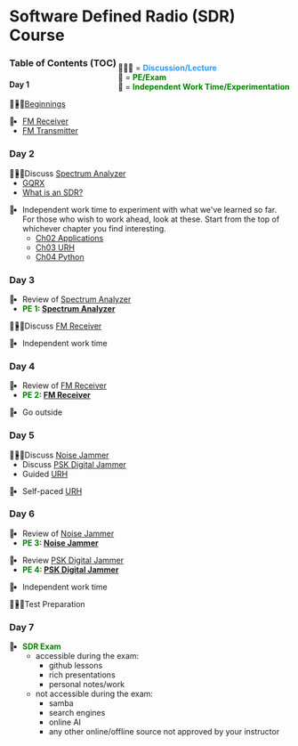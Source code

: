 # Software Defined Radio (SDR) Course

<div style=float:right>
  
👨🏽‍🏫 = <span style="color: #2c99ff"><b>Discussion/Lecture</b></span>  
🧠 = <span style="color: green"><b>PE/Exam</b></span>  
🔬 = <span style="color: green"><b>Independent Work Time/Experimentation</b></span>
</div>

### Table of Contents (TOC)

#### Day 1

<div style=float:left>👨🏽‍🏫</div> 

- [Beginnings][010_Beginnings]

<div style=float:left>🔬</div>

- [FM Receiver][030_GRC_FM_Receiver]
- [FM Transmitter][040_GRC_FM_Transmitter]

### Day 2

<div style=float:left>👨🏽‍🏫</div> 

- Discuss [Spectrum Analyzer][020_GRC_Spectrum_Analyzer]
- [GQRX][050_gqrx_FM_Receive.md]
- [What is an SDR?](https://github.com/python-can-define-radio/sdr-course/blob/main/classroom_activities/Ch01_Diving_in_Headfirst/060_What_is_an_SDR.md)

<div style=float:left>🔬</div>

- Independent work time to experiment with what we've learned so far.
  For those who wish to work ahead, look at these. Start from the top of whichever chapter you find interesting.
    - [Ch02 Applications][Ch_Applic]
    - [Ch03 URH][Ch_URH]
    - [Ch04 Python][Ch_Python]
    

### Day 3

<div style=float:left>🧠</div> 

- Review of [Spectrum Analyzer][020_GRC_Spectrum_Analyzer]
- <span style="color: green"><b>PE 1: [Spectrum Analyzer][020_GRC_Spectrum_Analyzer]</b></span>

<div style=float:left>👨🏽‍🏫</div> 

- Discuss [FM Receiver][030_GRC_FM_Receiver]

<div style=float:left>🔬</div>

- Independent work time

### Day 4

<div style=float:left>🧠</div> 

- Review of [FM Receiver][030_GRC_FM_Receiver]
- <span style="color: green"><b>PE 2: [FM Receiver][030_GRC_FM_Receiver]</b></span>

<div style=float:left>🔬</div>

- Go outside

### Day 5

<div style=float:left>👨🏽‍🏫</div> 

- Discuss [Noise Jammer][020_Noise_Jammer]
- Discuss [PSK Digital Jammer][021_Digital_Jammer]
- Guided [URH][010_Install_URH] 

<div style=float:left>🔬</div>

- Self-paced [URH][Ch_URH]

### Day 6

<div style=float:left>🧠</div> 

- Review of [Noise Jammer][020_Noise_Jammer]
- <span style="color: green"><b>PE 3: [Noise Jammer][020_Noise_Jammer]</b></span>

<div style=float:left>🧠</div> 

- Review [PSK Digital Jammer][021_Digital_Jammer]
- <span style="color: green"><b>PE 4: [PSK Digital Jammer][021_Digital_Jammer]</b></span>

<div style=float:left>🔬</div>

- Independent work time

<div style=float:left>👨🏽‍🏫</div>

- Test Preparation

### Day 7

<div style=float:left>🧠</div> 

- <span style="color: green"><b>SDR Exam</b></span>
  - accessible during the exam:
      - github lessons
      - rich presentations
      - personal notes/work
  - not accessible during the exam:
    - samba
    - search engines
    - online AI
    - any other online/offline source not approved by your instructor
  
<!--


<div style=float:left>👩🏽‍🏫</div>  

- [Transmit-and-Receive-Pure-Sine][010-Transmit-and-Receive-Pure-Sine] 
- [Numpy][011_numpy] 
- [Matplotlib][012_matplotlib] 
- [Sample Rates: Intro][020_Sample_Rates_Intro] 
- [Sample Rates: CPU temps][021_Sample_Rates_CPU_temps] 
- [Sample Rates: Turtle][022_Sample_Rates_turtle_ripples] 
- [Sample Rates: Practice Problems Python][023_Sample_Rates_py_practice]
- [Sample Rates: Practice Problems GRC][024_Sample_Rates_grc_practice] 
- [Sample rates: Repeat block][025_Sample_Rates_RepeatBlock] 
- [Sample rates: Realistic Data][026_Sample_Rates_RealisticData]  
- [Interpolation and Decimation][027_Interpolation_and_Decimation]  
- [Oversampling and Undersampling][030_Oversampling_Undersampling]  
- [Unicode and file source][040_Unicode_and_File_Source]  
- [Additional Practice][099_Additional_Practice]  

<div style=float:left>👨‍🏫</div>  

- [Install URH][010_Install_URH]  
- [Modulation][020_Modulation]  
- [Generate a signal][030_Generate_a_signal]  
- [Interpret unknown signal][040_Interpret_unknown_signal]  

<div style=float:left>🔬</div>

- [Interpret Unknown noisy signal][050_Interpret_unknown_noisy_signal] 
- [Cropping a signal][060_Cropping_a_signal] 
- [Interpret multiple noisy signals 1][070_Interpret_multiple_noisy_signals]
- [Interpret multiple noisy signals 2][080_Interpret_multiple_noisy_signals]  
- [Record a real signal][090_Record_a_real_signal]  

<div style=float:left>👩‍🏫</div>   

- [OOK Waves][020_pcdr_ook_waves] 
- [Frequency domain real][030_pcdr_frequency_domain_Real] 
- [Frequency domain complex][040_pcdr_frequency_domain_Complex] 

<div style=float:left>👨🏽‍🏫</div> 

-->

[010_Beginnings]: https://github.com/python-can-define-radio/sdr-course/blob/main/classroom_activities/Ch01_Diving_in_Headfirst/010_Beginnings.md
[050_gqrx_FM_Receive.md]: https://github.com/python-can-define-radio/sdr-course/blob/main/classroom_activities/Ch01_Diving_in_Headfirst/050_gqrx_FM_Receive.md
[060_What_is_an_SDR]: https://github.com/python-can-define-radio/sdr-course/blob/main/classroom_activities/Ch01_Diving_in_Headfirst/060_What_is_an_SDR.md
[020_GRC_Spectrum_Analyzer]: https://github.com/python-can-define-radio/sdr-course/blob/main/classroom_activities/Ch01_Diving_in_Headfirst/020_GRC_Spectrum_Analyzer.md
[030_GRC_FM_Receiver]: https://github.com/python-can-define-radio/sdr-course/blob/main/classroom_activities/Ch01_Diving_in_Headfirst/030_GRC_FM_Receiver.md
[040_GRC_FM_Transmitter]: https://github.com/python-can-define-radio/sdr-course/blob/main/classroom_activities/Ch01_Diving_in_Headfirst/040_GRC_FM_Transmitter.md
[010-Transmit-and-Receive-Pure-Sine]: https://github.com/python-can-define-radio/sdr-course/blob/main/classroom_activities/Ch02_Basics/010-Transmit-and-Receive-Pure-Sine.md
[011_numpy]: https://github.com/python-can-define-radio/sdr-course/blob/main/classroom_activities/Ch02_Basics/011_numpy.md
[012_matplotlib]: https://github.com/python-can-define-radio/sdr-course/blob/main/classroom_activities/Ch02_Basics/012_matplotlib.md
[020_Sample_Rates_Intro]: https://github.com/python-can-define-radio/sdr-course/blob/main/classroom_activities/Ch02_Basics/020_Sample_Rates_Intro.md
[021_Sample_Rates_CPU_temps]: https://github.com/python-can-define-radio/sdr-course/blob/main/classroom_activities/Ch02_Basics/021_Sample_Rates_CPU_temps.md
[022_Sample_Rates_turtle_ripples]: https://github.com/python-can-define-radio/sdr-course/blob/main/classroom_activities/Ch02_Basics/022_Sample_Rates_turtle_ripples.md
[023_Sample_Rates_py_practice]: https://github.com/python-can-define-radio/sdr-course/blob/main/classroom_activities/Ch02_Basics/023_Sample_Rates_py_practice.md
[024_Sample_Rates_grc_practice]: https://github.com/python-can-define-radio/sdr-course/blob/main/classroom_activities/Ch02_Basics/024_Sample_Rates_grc_practice.md
[025_Sample_Rates_RepeatBlock]: https://github.com/python-can-define-radio/sdr-course/blob/main/classroom_activities/Ch02_Basics/025_Sample_Rates_RepeatBlock.md
[026_Sample_Rates_RealisticData]: https://github.com/python-can-define-radio/sdr-course/blob/main/classroom_activities/Ch02_Basics/026_Sample_Rates_RealisticData.md
[027_Interpolation_and_Decimation]: https://github.com/python-can-define-radio/sdr-course/blob/main/classroom_activities/Ch02_Basics/027_Interpolation_and_Decimation.md
[030_Oversampling_Undersampling]: https://github.com/python-can-define-radio/sdr-course/blob/main/classroom_activities/Ch02_Basics/030_Oversampling_Undersampling.md
[040_Unicode_and_File_Source]: https://github.com/python-can-define-radio/sdr-course/blob/main/classroom_activities/Ch02_Basics/040_Unicode_and_File_Source.md
[099_Additional_Practice]: https://github.com/python-can-define-radio/sdr-course/blob/main/classroom_activities/Ch02_Basics/099_Additional_Practice.md
[Ch_URH]: https://github.com/python-can-define-radio/sdr-course/blob/main/classroom_activities/Ch03_Analyzing_Signals_URH/

[010_Install_URH]: https://github.com/python-can-define-radio/sdr-course/blob/main/classroom_activities/Ch03_Analyzing_Signals_URH/010_Install_URH.md
[020_Modulation]: https://github.com/python-can-define-radio/sdr-course/blob/main/classroom_activities/Ch03_Analyzing_Signals_URH/020_Modulation.md
[030_Generate_a_signal]: https://github.com/python-can-define-radio/sdr-course/blob/main/classroom_activities/Ch03_Analyzing_Signals_URH/030_Generate_a_signal.md
[040_Interpret_unknown_signal]: https://github.com/python-can-define-radio/sdr-course/blob/main/classroom_activities/Ch03_Analyzing_Signals_URH/040_Interpret_unknown_signal.md
[050_Interpret_unknown_noisy_signal]: https://github.com/python-can-define-radio/sdr-course/blob/main/classroom_activities/Ch03_Analyzing_Signals_URH/050_Interpret_unknown_noisy_signal.md
[060_Cropping_a_signal]: https://github.com/python-can-define-radio/sdr-course/blob/main/classroom_activities/Ch03_Analyzing_Signals_URH/060_Cropping_a_signal.md
[070_Interpret_multiple_noisy_signals]: https://github.com/python-can-define-radio/sdr-course/blob/main/classroom_activities/Ch03_Analyzing_Signals_URH/070_Interpret_multiple_noisy_signals.md
[080_Interpret_multiple_noisy_signals]: https://github.com/python-can-define-radio/sdr-course/blob/main/classroom_activities/Ch03_Analyzing_Signals_URH/080_Interpret_multiple_noisy_signals.md
[090_Record_a_real_signal]: https://github.com/python-can-define-radio/sdr-course/blob/main/classroom_activities/Ch03_Analyzing_Signals_URH/090_Record_a_real_signal.md
[020_Noise_Jammer]: https://github.com/python-can-define-radio/sdr-course/blob/main/classroom_activities/Ch02_Applications/020_Noise_Jammer.md
[Ch_Python]: https://github.com/python-can-define-radio/sdr-course/blob/main/classroom_activities/Ch04_Analyzing_Signals_Python/
[010_pcdr_ook_tx_intro]: https://github.com/python-can-define-radio/sdr-course/blob/main/classroom_activities/Ch04_Analyzing_Signals_Python/010_pcdr_ook_tx_intro.md
[020_pcdr_ook_waves]: https://github.com/python-can-define-radio/sdr-course/blob/main/classroom_activities/Ch04_Analyzing_Signals_Python/020_pcdr_ook_waves.md
[030_pcdr_frequency_domain_Real]: https://github.com/python-can-define-radio/sdr-course/blob/main/classroom_activities/Ch04_Analyzing_Signals_Python/030_pcdr_frequency_domain_Real.md
[040_pcdr_frequency_domain_Complex]: https://github.com/python-can-define-radio/sdr-course/blob/main/classroom_activities/Ch04_Analyzing_Signals_Python/040_pcdr_frequency_domain_Complex.md
[050_pcdr_simple]: https://github.com/python-can-define-radio/sdr-course/blob/main/classroom_activities/Ch04_Analyzing_Signals_Python/050_pcdr_simple.md
[Ch_Applic]: https://github.com/python-can-define-radio/sdr-course/blob/main/classroom_activities/Ch02_Applications/
[021_Digital_Jammer]: https://github.com/python-can-define-radio/sdr-course/blob/main/classroom_activities/Ch02_Applications/021_PSK_Digital_Jammer.md
